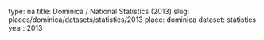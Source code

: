 type: na
title: Dominica / National Statistics (2013)
slug: places/dominica/datasets/statistics/2013
place: dominica
dataset: statistics
year: 2013
